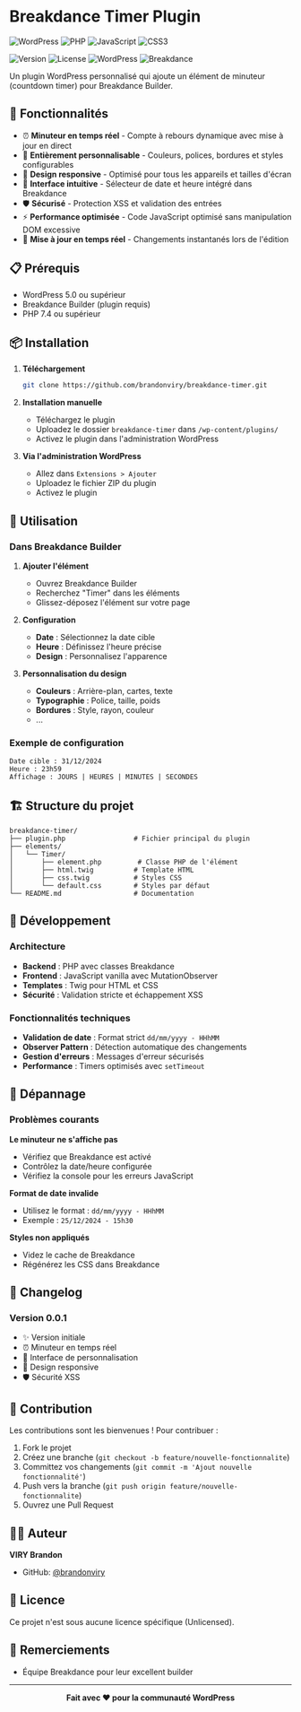 # Breakdance Timer Plugin

![WordPress](https://img.shields.io/badge/WordPress-21759B?style=for-the-badge&logo=wordpress&logoColor=white)
![PHP](https://img.shields.io/badge/PHP-777BB4?style=for-the-badge&logo=php&logoColor=white)
![JavaScript](https://img.shields.io/badge/JavaScript-F7DF1E?style=for-the-badge&logo=javascript&logoColor=black)
![CSS3](https://img.shields.io/badge/CSS3-1572B6?style=for-the-badge&logo=css3&logoColor=white)

![Version](https://img.shields.io/badge/version-0.0.1-blue.svg)
![License](https://img.shields.io/badge/license-Unlicensed-red.svg)
![WordPress](https://img.shields.io/badge/WordPress-5.0%2B-blue.svg)
![Breakdance](https://img.shields.io/badge/Breakdance-Required-orange.svg)

Un plugin WordPress personnalisé qui ajoute un élément de minuteur (countdown timer) pour Breakdance Builder.

## 🚀 Fonctionnalités

- ⏰ **Minuteur en temps réel** - Compte à rebours dynamique avec mise à jour en direct
- 🎨 **Entièrement personnalisable** - Couleurs, polices, bordures et styles configurables
- 📱 **Design responsive** - Optimisé pour tous les appareils et tailles d'écran
- 🔧 **Interface intuitive** - Sélecteur de date et heure intégré dans Breakdance
- 🛡️ **Sécurisé** - Protection XSS et validation des entrées
- ⚡ **Performance optimisée** - Code JavaScript optimisé sans manipulation DOM excessive
- 🔄 **Mise à jour en temps réel** - Changements instantanés lors de l'édition

## 📋 Prérequis

- WordPress 5.0 ou supérieur
- Breakdance Builder (plugin requis)
- PHP 7.4 ou supérieur

## 📦 Installation

1. **Téléchargement**
   ```bash
   git clone https://github.com/brandonviry/breakdance-timer.git
   ```

2. **Installation manuelle**
   - Téléchargez le plugin
   - Uploadez le dossier `breakdance-timer` dans `/wp-content/plugins/`
   - Activez le plugin dans l'administration WordPress

3. **Via l'administration WordPress**
   - Allez dans `Extensions > Ajouter`
   - Uploadez le fichier ZIP du plugin
   - Activez le plugin

## 🎯 Utilisation

### Dans Breakdance Builder

1. **Ajouter l'élément**
   - Ouvrez Breakdance Builder
   - Recherchez "Timer" dans les éléments
   - Glissez-déposez l'élément sur votre page

2. **Configuration**
   - **Date** : Sélectionnez la date cible
   - **Heure** : Définissez l'heure précise
   - **Design** : Personnalisez l'apparence

3. **Personnalisation du design**
   - **Couleurs** : Arrière-plan, cartes, texte
   - **Typographie** : Police, taille, poids
   - **Bordures** : Style, rayon, couleur
   -  ...

### Exemple de configuration

```
Date cible : 31/12/2024
Heure : 23h59
Affichage : JOURS | HEURES | MINUTES | SECONDES
```

## 🏗️ Structure du projet

```
breakdance-timer/
├── plugin.php                 # Fichier principal du plugin
├── elements/
│   └── Timer/
│       ├── element.php         # Classe PHP de l'élément
│       ├── html.twig          # Template HTML
│       ├── css.twig           # Styles CSS
│       └── default.css        # Styles par défaut
└── README.md                  # Documentation
```

## 🔧 Développement

### Architecture

- **Backend** : PHP avec classes Breakdance
- **Frontend** : JavaScript vanilla avec MutationObserver
- **Templates** : Twig pour HTML et CSS
- **Sécurité** : Validation stricte et échappement XSS

### Fonctionnalités techniques

- **Validation de date** : Format strict `dd/mm/yyyy - HHhMM`
- **Observer Pattern** : Détection automatique des changements
- **Gestion d'erreurs** : Messages d'erreur sécurisés
- **Performance** : Timers optimisés avec `setTimeout`


## 🐛 Dépannage

### Problèmes courants

**Le minuteur ne s'affiche pas**
- Vérifiez que Breakdance est activé
- Contrôlez la date/heure configurée
- Vérifiez la console pour les erreurs JavaScript

**Format de date invalide**
- Utilisez le format : `dd/mm/yyyy - HHhMM`
- Exemple : `25/12/2024 - 15h30`

**Styles non appliqués**
- Videz le cache de Breakdance
- Régénérez les CSS dans Breakdance

## 📝 Changelog

### Version 0.0.1
- ✨ Version initiale
- ⏰ Minuteur en temps réel
- 🎨 Interface de personnalisation
- 📱 Design responsive
- 🛡️ Sécurité XSS

## 🤝 Contribution

Les contributions sont les bienvenues ! Pour contribuer :

1. Fork le projet
2. Créez une branche (`git checkout -b feature/nouvelle-fonctionnalite`)
3. Committez vos changements (`git commit -m 'Ajout nouvelle fonctionnalité'`)
4. Push vers la branche (`git push origin feature/nouvelle-fonctionnalite`)
5. Ouvrez une Pull Request

## 👨‍💻 Auteur

**VIRY Brandon**
- GitHub: [@brandonviry](https://github.com/brandonviry)

## 📄 Licence

Ce projet n'est sous aucune licence spécifique (Unlicensed).

## 🙏 Remerciements

- Équipe Breakdance pour leur excellent builder

---

<div align="center">
  <strong>Fait avec ❤️ pour la communauté WordPress</strong>
</div>
